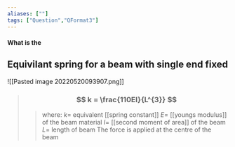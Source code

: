 ```yaml
---
aliases: [""]
tags: ["Question","QFormat3"]
---
```


#### What is the
## Equivilant spring for a beam with single end fixed

![[Pasted image 20220520093907.png]]

> ### $$ k = \frac{110EI}{L^{3}} $$ 
>> where:
>> $k=$ equivalent [[spring constant]]
>> $E=$ [[youngs modulus]] of the beam material
>> $I=$ [[second moment of area]] of the beam
>> $L=$ length of beam
>> The force is applied at the centre of the beam